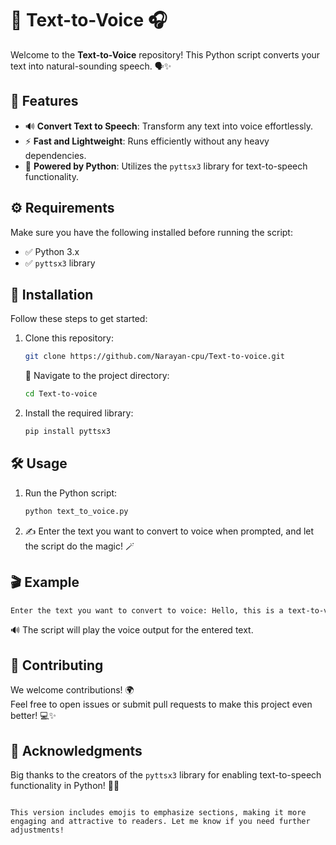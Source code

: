 # 🎤 Text-to-Voice 🎧


Welcome to the **Text-to-Voice** repository! This Python script converts your text into natural-sounding speech. 🗣️✨

## 🌟 Features

- 🔊 **Convert Text to Speech**: Transform any text into voice effortlessly.
- ⚡ **Fast and Lightweight**: Runs efficiently without any heavy dependencies.
- 🐍 **Powered by Python**: Utilizes the `pyttsx3` library for text-to-speech functionality.

## ⚙️ Requirements

Make sure you have the following installed before running the script:

- ✅ Python 3.x
- ✅ `pyttsx3` library

## 🚀 Installation

Follow these steps to get started:

1. Clone this repository:  
   ```bash
   git clone https://github.com/Narayan-cpu/Text-to-voice.git
   ```
   📂 Navigate to the project directory:  
   ```bash
   cd Text-to-voice
   ```

2. Install the required library:  
   ```bash
   pip install pyttsx3
   ```

## 🛠️ Usage

1. Run the Python script:  
   ```bash
   python text_to_voice.py
   ```

2. ✍️ Enter the text you want to convert to voice when prompted, and let the script do the magic! 🪄

## 🎬 Example

```bash
Enter the text you want to convert to voice: Hello, this is a text-to-voice converter!
```
🔊 The script will play the voice output for the entered text.

## 🤝 Contributing

We welcome contributions! 🌍  
Feel free to open issues or submit pull requests to make this project even better! 💻✨


## 🙌 Acknowledgments

Big thanks to the creators of the `pyttsx3` library for enabling text-to-speech functionality in Python! 🐍🎉
```

This version includes emojis to emphasize sections, making it more engaging and attractive to readers. Let me know if you need further adjustments!
